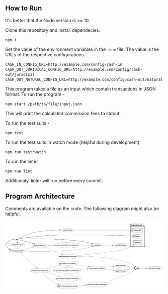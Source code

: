 ## How to Run

It's better that the Node version is >= 10.

Clone this repository and install dependecies.

```
npm i
```

Set the value of the environment variables in the `.env` file. The value is the URLs of the
respective configurations.

```
CASH_IN_CONFIG_URL=http://example.com/config/cash-in
CASH_OUT_JURIDICAL_CONFIG_URL=http://example.com/config/cash-out/juridical
CASH_OUT_NATURAL_CONFIG_URL=http://example.com/config/cash-out/natural
```

This program takes a file as an input which contain transactions in JSON format. To run the
program -

```
npm start /path/to/file/input.json
```

This will print the calculated commission fees to stdout.

To run the test suits -

```
npm test
```

To run the test suits in watch mode (helpful during development)

```
npm run test:watch
```

To run the linter

```
npm run lint
```

Additionaly, linter will run before every commit.

## Program Architecture

Comments are available on the code. The following diagram might also be helpful.

![commissioner architecture](commissioner.png)

